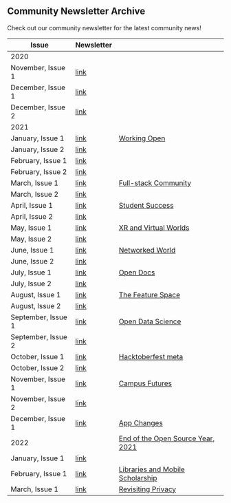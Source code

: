 ## Community Newsletter Archive
Check out our community newsletter for the latest community news!   

| Issue                 | Newsletter                                                                         |    |
|-----------------------|------------------------------------------------------------------------------------|----|
| 2020                  |                                                                                    |    |
| November, Issue 1     | [link](https://rokwirecommunity.substack.com/p/rokwire-community-news)             |    |
| December, Issue 1     | [link](https://rokwirecommunity.substack.com/p/rokwire-community-news-november1)   |    |
| December, Issue 2     | [link](https://rokwirecommunity.substack.com/p/rokwire-community-news-december-2)       |    |
| 2021                  |                                                                                         |    |
| January, Issue 1      | [link](https://rokwirecommunity.substack.com/p/rokwire-community-newsletter-january)       |  [Working Open](https://github.com/rokwire/rokwire-community/tree/master/Themes%20of%20the%20Month/Working%20Open%20(January-February%202021))  |
| January, Issue 2      | [link](https://rokwirecommunity.substack.com/p/rokwire-community-newsletter-january-c47)   |    |
| February, Issue 1     | [link](https://rokwirecommunity.substack.com/publish/post/31686281)                |         |
| February, Issue 2     | [link](https://rokwirecommunity.substack.com/p/rokwire-community-newsletter-february-e2c)  |     |
| March, Issue 1        | [link](https://rokwirecommunity.substack.com/p/rokwire-community-newsletter-march)   |   [Full-stack Community](https://github.com/rokwire/rokwire-community/tree/master/Themes%20of%20the%20Month/Full-Stack%20Community%20(March%202021))  |
| March, Issue 2        | [link](https://rokwirecommunity.substack.com/p/rokwire-community-newsletter-march-a85)   |    |
| April, Issue 1        | [link](https://rokwirecommunity.substack.com/p/rokwire-community-newsletter-april)   |   [Student Success](https://github.com/rokwire/rokwire-community/tree/master/Themes%20of%20the%20Month/Student%20Success%20(April%202021))  |
| April, Issue 2        | [link](https://rokwirecommunity.substack.com/p/rokwire-community-newsletter-april-90e) |     |
| May, Issue 1        | [link](https://rokwirecommunity.substack.com/p/rokwire-community-newsletter-may1)    |  [XR and Virtual Worlds](https://github.com/rokwire/rokwire-community/tree/master/Themes%20of%20the%20Month/XR%20and%20Virtual%20Worlds%20(May%202021))   |
| May, Issue 2        | [link](https://rokwirecommunity.substack.com/p/rokwire-community-newsletter-may2)    |     |
| June, Issue 1       | [link](https://rokwirecommunity.substack.com/p/rokwire-community-newsletter-june1)   |  [Networked World](https://github.com/rokwire/rokwire-community/tree/master/Themes%20of%20the%20Month/Networked%20World%20(June%202021))    |
| June, Issue 2       | [link](https://rokwirecommunity.substack.com/p/rokwire-community-newsletter-june2)   |     |
| July, Issue 1       | [link](https://rokwirecommunity.substack.com/p/rokwire-community-newsletter-july1)   |   [Open Docs](https://github.com/rokwire/rokwire-community/tree/master/Themes%20of%20the%20Month/Open%20Docs%20(July%202021))  |
| July, Issue 2       | [link](https://rokwirecommunity.substack.com/p/rokwire-community-newsletter-july2)   |     |
| August, Issue 1     | [link](https://rokwirecommunity.substack.com/p/rokwire-community-newsletter-august1) |  [The Feature Space](https://github.com/rokwire/rokwire-community/tree/master/Themes%20of%20the%20Month/The%20Feature%20Space%20(August%202021))   |
| August, Issue 2     | [link](https://rokwirecommunity.substack.com/p/rokwire-community-newsletter-august2)  |      |
| September, Issue 1  | [link](https://publish.illinois.edu/bradly-alicea/2021/09/10/september-newsletter-issue-1/) |  [Open Data Science](https://github.com/rokwire/rokwire-community/tree/master/Themes%20of%20the%20Month/Open%20Data%20Science%20(September%202021))   |
| September, Issue 2  | [link](https://rokwirecommunity.substack.com/p/rokwire-community-newsletter-september2) |     |   
| October, Issue 1  | [link](https://rokwirecommunity.substack.com/p/rokwire-community-newsletter-october1) |  [Hacktoberfest meta](https://github.com/rokwire/rokwire-community/tree/master/Themes%20of%20the%20Month/Hacktoberfest(meta)) |
| October, Issue 2  | [link](https://rokwirecommunity.substack.com/p/rokwire-community-newsletter-october2) |     |
| November, Issue 1 | [link](https://rokwirecommunity.substack.com/p/rokwire-community-newsletter-november1) |  [Campus Futures](https://github.com/rokwire/rokwire-community/tree/master/Themes%20of%20the%20Month/Campus%20Futures%20(November%202021))   |
| November, Issue 2 | [link](https://rokwirecommunity.substack.com/p/rokwire-community-newsletter-november) |     |
| December, Issue 1 | [link](https://rokwirecommunity.substack.com/p/rokwire-community-newsletter-december?s=w) | [App Changes](https://github.com/rokwire/rokwire-community/tree/master/Themes%20of%20the%20Month/Application%20Changes%20(December%202021-January%202022)) | 
| 2022              |                                                                                          | [End of the Open Source Year, 2021](https://publish.illinois.edu/bradly-alicea/2022/01/10/end-of-the-open-source-year-2021/)  |
| January, Issue 1  | [link](https://rokwirecommunity.substack.com/p/rokwire-community-newsletter-january-a74) |     |
| February, Issue 1 | [link](https://rokwirecommunity.substack.com/p/rokwire-community-newsletter-february-21f) | [Libraries and Mobile Scholarship](https://github.com/rokwire/rokwire-community/tree/master/Themes%20of%20the%20Month/Libraries%20and%20Mobile%20Scholarship%20(February%202022)) |
| March, Issue 1    | [link](https://rokwirecommunity.substack.com/p/rokwire-community-newsletter-march-301) | [Revisiting Privacy](https://github.com/rokwire/rokwire-community/tree/master/Themes%20of%20the%20Month/Revisiting%20Privacy%20(March%202022))    |
